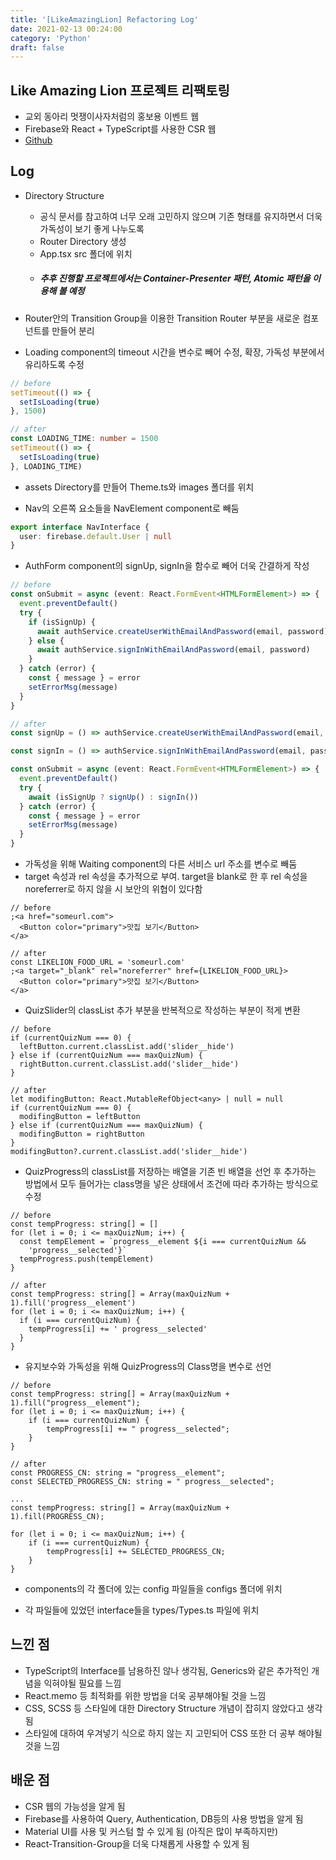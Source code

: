 ```yaml
---
title: '[LikeAmazingLion] Refactoring Log'
date: 2021-02-13 00:24:00
category: 'Python'
draft: false
---
```


## Like Amazing Lion 프로젝트 리팩토링

- 교외 동아리 멋쟁이사자처럼의 홍보용 이벤트 웹
- Firebase와 React + TypeScript를 사용한 CSR 웹
- [Github](https://github.com/hyesungoh/Like_Amazing_Lion)

## Log

- Directory Structure

  - 공식 문서를 참고하여 너무 오래 고민하지 않으며 기존 형태를 유지하면서 더욱 가독성이 보기 좋게 나누도록
  - Router Directory 생성
  - App.tsx src 폴더에 위치
  - ##### 추후 진행할 프로젝트에서는 Container-Presenter 패턴, Atomic 패턴을 이용해 볼 예정

- Router안의 Transition Group을 이용한 Transition Router 부분을 새로운 컴포넌트를 만들어 분리

- Loading component의 timeout 시간을 변수로 빼어 수정, 확장, 가독성 부분에서 유리하도록 수정

```ts
// before
setTimeout(() => {
  setIsLoading(true)
}, 1500)

// after
const LOADING_TIME: number = 1500
setTimeout(() => {
  setIsLoading(true)
}, LOADING_TIME)
```

- assets Directory를 만들어 Theme.ts와 images 폴더를 위치

- Nav의 오른쪽 요소들을 NavElement component로 빼둠

```ts
export interface NavInterface {
  user: firebase.default.User | null
}
```

- AuthForm component의 signUp, signIn을 함수로 빼어 더욱 간결하게 작성

```ts
// before
const onSubmit = async (event: React.FormEvent<HTMLFormElement>) => {
  event.preventDefault()
  try {
    if (isSignUp) {
      await authService.createUserWithEmailAndPassword(email, password)
    } else {
      await authService.signInWithEmailAndPassword(email, password)
    }
  } catch (error) {
    const { message } = error
    setErrorMsg(message)
  }
}

// after
const signUp = () => authService.createUserWithEmailAndPassword(email, password)

const signIn = () => authService.signInWithEmailAndPassword(email, password)

const onSubmit = async (event: React.FormEvent<HTMLFormElement>) => {
  event.preventDefault()
  try {
    await (isSignUp ? signUp() : signIn())
  } catch (error) {
    const { message } = error
    setErrorMsg(message)
  }
}
```

- 가독성을 위해 Waiting component의 다른 서비스 url 주소를 변수로 빼둠
- target 속성과 rel 속성을 추가적으로 부여. target을 blank로 한 후 rel 속성을 noreferrer로 하지 않을 시 보안의 위협이 있다함

```tsx
// before
;<a href="someurl.com">
  <Button color="primary">맛집 보기</Button>
</a>

// after
const LIKELION_FOOD_URL = 'someurl.com'
;<a target="_blank" rel="noreferrer" href={LIKELION_FOOD_URL}>
  <Button color="primary">맛집 보기</Button>
</a>
```

- QuizSlider의 classList 추가 부분을 반복적으로 작성하는 부분이 적게 변환

```tsx
// before
if (currentQuizNum === 0) {
  leftButton.current.classList.add('slider__hide')
} else if (currentQuizNum === maxQuizNum) {
  rightButton.current.classList.add('slider__hide')
}

// after
let modifingButton: React.MutableRefObject<any> | null = null
if (currentQuizNum === 0) {
  modifingButton = leftButton
} else if (currentQuizNum === maxQuizNum) {
  modifingButton = rightButton
}
modifingButton?.current.classList.add('slider__hide')
```

- QuizProgress의 classList를 저장하는 배열을 기존 빈 배열을 선언 후 추가하는 방법에서 모두 들어가는 class명을 넣은 상태에서 조건에 따라 추가하는 방식으로 수정

```tsx
// before
const tempProgress: string[] = []
for (let i = 0; i <= maxQuizNum; i++) {
  const tempElement = `progress__element ${i === currentQuizNum &&
    'progress__selected'}`
  tempProgress.push(tempElement)
}

// after
const tempProgress: string[] = Array(maxQuizNum + 1).fill('progress__element')
for (let i = 0; i <= maxQuizNum; i++) {
  if (i === currentQuizNum) {
    tempProgress[i] += ' progress__selected'
  }
}
```

- 유지보수와 가독성을 위해 QuizProgress의 Class명을 변수로 선언

```tsx
// before
const tempProgress: string[] = Array(maxQuizNum + 1).fill("progress__element");
for (let i = 0; i <= maxQuizNum; i++) {
    if (i === currentQuizNum) {
        tempProgress[i] += " progress__selected";
    }
}

// after
const PROGRESS_CN: string = "progress__element";
const SELECTED_PROGRESS_CN: string = " progress__selected";

...
const tempProgress: string[] = Array(maxQuizNum + 1).fill(PROGRESS_CN);

for (let i = 0; i <= maxQuizNum; i++) {
    if (i === currentQuizNum) {
        tempProgress[i] += SELECTED_PROGRESS_CN;
    }
}
```

- components의 각 폴더에 있는 config 파일들을 configs 폴더에 위치

- 각 파일들에 있었던 interface들을 types/Types.ts 파일에 위치

## 느낀 점

- TypeScript의 Interface를 남용하진 않나 생각됨, Generics와 같은 추가적인 개념을 익혀야될 필요를 느낌
- React.memo 등 최적화를 위한 방법을 더욱 공부해야될 것을 느낌
- CSS, SCSS 등 스타일에 대한 Directory Structure 개념이 잡히지 않았다고 생각됨
- 스타일에 대하여 우겨넣기 식으로 하지 않는 지 고민되어 CSS 또한 더 공부 해야될 것을 느낌

## 배운 점

- CSR 웹의 가능성을 알게 됨
- Firebase를 사용하여 Query, Authentication, DB등의 사용 방법을 알게 됨
- Material UI를 사용 및 커스텀 할 수 있게 됨 (아직은 많이 부족하지만)
- React-Transition-Group을 더욱 다채롭게 사용할 수 있게 됨
